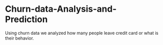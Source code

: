 # Churn-data-Analysis-and-Prediction
Using churn data we analyzed how many people leave credit card or what is their behavior.
